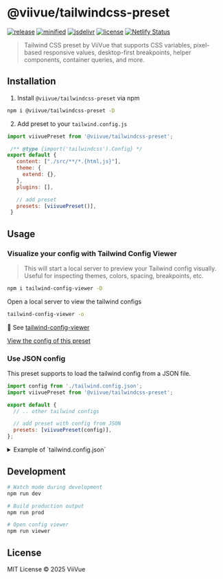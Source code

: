 # @viivue/tailwindcss-preset

[![release](https://badgen.net/github/release/viivue/easy-tab-accordion/)](https://github.com/viivue/easy-tab-accordion/releases/latest)
[![minified](https://badgen.net/badge/minified/10KB/cyan)](https://www.jsdelivr.com/package/gh/viivue/easy-tab-accordion)
[![jsdelivr](https://data.jsdelivr.com/v1/package/gh/viivue/easy-tab-accordion/badge?style=rounded)](https://www.jsdelivr.com/package/gh/viivue/easy-tab-accordion)
[![license](https://badgen.net/github/license/viivue/easy-tab-accordion/)](https://github.com/viivue/easy-tab-accordion/blob/main/LICENSE)
[![Netlify Status](https://api.netlify.com/api/v1/badges/baaede11-84dc-46b3-b434-11aad923a156/deploy-status)](https://app.netlify.com/sites/easy-tab-accordion/deploys)
> Tailwind CSS preset by ViiVue that supports CSS variables, pixel-based responsive values, desktop-first breakpoints, helper components, container queries, and more.


## Installation
1. Install `@viivue/tailwindcss-preset` via npm
```bash
npm i @viivue/tailwindcss-preset -D
```

2. Add preset to your `tailwind.config.js`
```js
import viivuePreset from '@viivue/tailwindcss-preset';

 /** @type {import('tailwindcss').Config} */
export default {
   content: ["./src/**/*.{html,js}"],
   theme: {
     extend: {},
   },
   plugins: [],

   // add preset
   presets: [viivuePreset()],
 }
```

## Usage

### Visualize your config with Tailwind Config Viewer
> This will start a local server to preview your Tailwind config visually.
> Useful for inspecting themes, colors, spacing, breakpoints, etc.

```bash
npm i tailwind-config-viewer -D
```

Open a local server to view the tailwind configs
```bash
tailwind-config-viewer -o
```

📖 See [tailwind-config-viewer](https://github.com/rogden/tailwind-config-viewer)

[View the config of this preset](#)


### Use JSON config

This preset supports to load the tailwind config from a JSON file.

```js
import config from './tailwind.config.json';
import viivuePreset from '@viivue/tailwindcss-preset';

export default {
  // .. other tailwind configs

  // add preset with config from JSON
  presets: [viivuePreset(config)],
};
```



<details>
<summary>Example of `tailwind.config.json`</summary>

```json
{
  "prefix": "vii-",
  "colors": {
    "black": "#000",
    "white": "#fff",
    "purple": "#9650A5",
    "green": "#96C382",
    "indigo": "#605C80",
    "blue": "#49ABE3",
    "yellow": "#FEE882"
  },
  "fontFamily": {
    "primary": [
      "Lexend",
      "sans-serif"
    ],
    "heading": [
      "Comfortaa",
      "sans-serif"
    ],
    "icomoon": [
      "icomoon",
      "fantasy"
    ]
  },
  "fontWeight": {
    "primary": [
      400,
      500,
      600,
      700
    ],
    "heading": [
      700
    ]
  },
  "fontSize": {
    "14": "14px",
    "16": "16px",
    "32": "32px",
    "40": "40px",
    "48": "48px",
    "h1": "var(--vii-size-48)",
    "h2": "var(--vii-size-40)",
    "h3": "var(--vii-size-32)",
    "body": "var(--vii-size-16)"
  },
  "fontSizeResponsive": {
    "md": {
      "32": "24px",
      "40": "28px",
      "48": "32px"
    }
  },
  "spacing": {
    "default": "var(--vii-spacing-80)",
    "heading": "var(--vii-spacing-20)",
    "paragraph": "var(--vii-spacing-20)",
    "gap-container": "40px",
    "gap-vc-column": "12px"
  },
  "spacingResponsive": {
    "md": {
      "gap-container": "20px",
      "gap-vc-column": "10px"
    },
    "sm": {},
    "xs": {}
  },
  "container": {
    "default": "1392px",
    "small": "700px"
  },
  "screens": {
    "xl": {
      "min": "1561px"
    },
    "lg": {
      "max": "1560px"
    },
    "xs": {
      "max": "480px"
    }
  },
  "variants": {
    "search-open": "html.search-open &",
    "menu-open": "html.menu-open &",
    "scroll-middle": "body.scroll-middle &",
    "scroll-up": "body.scroll-up &"
  }
}
```
  
</details>

## Development

```bash
# Watch mode during development
npm run dev

# Build production output
npm run prod

# Open config viewer
npm run viewer

```

## License

MIT License © 2025 ViiVue
